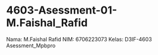 # 4603-Asessment-01-M.Faishal_Rafid
Nama: M.Faishal Rafid
NIM: 6706223073
Kelas: D3IF-4603
Asessment_Mpbpro
